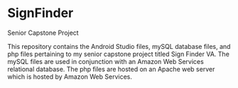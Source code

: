 # SignFinder
Senior Capstone Project

This repository contains the Android Studio files, mySQL database files, and php files pertaining to my senior capstone project titled
Sign Finder VA. The mySQL files are used in conjunction with an Amazon Web Services relational database. The php files are hosted on an Apache web server which is hosted by Amazon Web Services.
